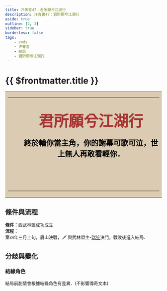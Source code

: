 ```yaml
---
title: 汗青書47：君所願兮江湖行
description: 汗青書47：君所願兮江湖行
aside: true
outline: [2, 3]
sidebar: true
borderless: false
tags:
    - ends
    - 汗青書
    - 結局
    - 君所願兮江湖行
---
```


# {{ $frontmatter.title }}

<table style="text-align:center;">
    <tr>
        <td WIDTH=565 BGCOLOR="#dacbb2">
            <hr><br>
            <font size="7" color="#a83232"><strong>&emsp;君所願兮江湖行</strong></font>
            <br>
            <br>
            <font size="5" color="000000">
            <strong>
            &emsp;&emsp;終於輪你當主角，你的謝幕可歌可泣，世<br>
            &emsp;&emsp;上無人再敢看輕你．<br>
            &emsp;&emsp;<br>
            &emsp;&emsp;<br>
            <br>
            </strong>
            </font>
            <hr>
        </td>
    </tr>
</table>

## 條件與流程

<b>條件：</b>西武林盟成功成立<br>
<b>流程：</b><br>
第四年三月上旬，眉山決戰，🗡️ 與武林盟主-[瑞笙](/people/characters/special999)決鬥，戰敗後進入結局．

## 分歧與變化

### 結緣角色
結局前劇情會根據結緣角色有差異．(不影響傳奇文本)
